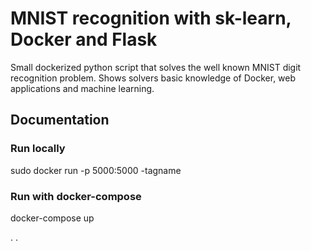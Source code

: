 # MNIST recognition with sk-learn, Docker and Flask

Small dockerized python script that solves the well known MNIST digit recognition problem. 
Shows solvers basic knowledge of Docker, web applications and machine learning. 

## Documentation

### Run locally 
sudo docker run -p 5000:5000 -tagname

### Run with docker-compose
docker-compose up


.
.
